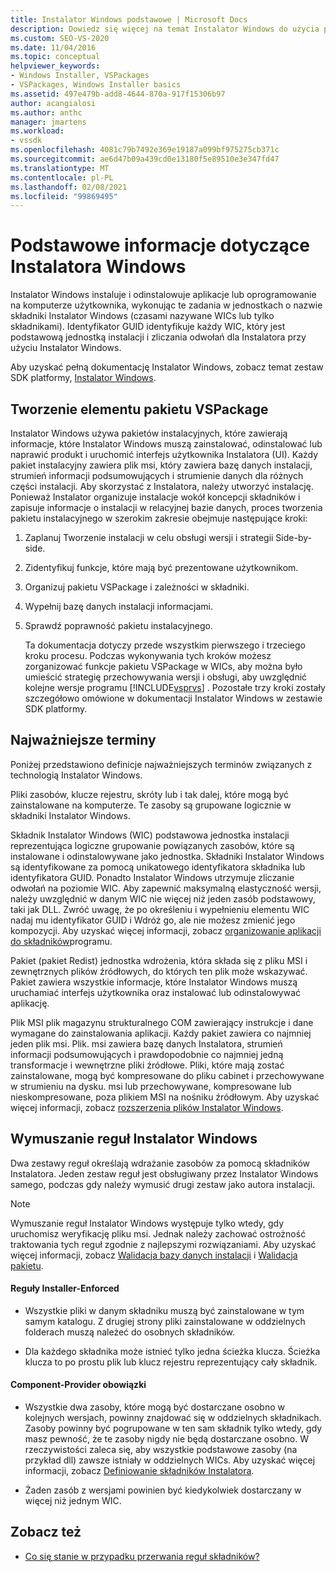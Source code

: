 ```yaml
---
title: Instalator Windows podstawowe | Microsoft Docs
description: Dowiedz się więcej na temat Instalator Windows do użycia podczas instalowania pakietu VSPackage, w tym organizowania funkcji pakietu VSPackage w składniki Instalator Windows.
ms.custom: SEO-VS-2020
ms.date: 11/04/2016
ms.topic: conceptual
helpviewer_keywords:
- Windows Installer, VSPackages
- VSPackages, Windows Installer basics
ms.assetid: 497e479b-add8-4644-870a-917f15306b97
author: acangialosi
ms.author: anthc
manager: jmartens
ms.workload:
- vssdk
ms.openlocfilehash: 4081c79b7492e369e19187a099bf975275cb371c
ms.sourcegitcommit: ae6d47b09a439cd0e13180f5e89510e3e347fd47
ms.translationtype: MT
ms.contentlocale: pl-PL
ms.lasthandoff: 02/08/2021
ms.locfileid: "99869495"
---
```

# <a name="windows-installer-basics"></a>Podstawowe informacje dotyczące Instalatora Windows
Instalator Windows instaluje i odinstalowuje aplikacje lub oprogramowanie na komputerze użytkownika, wykonując te zadania w jednostkach o nazwie składniki Instalator Windows (czasami nazywane WICs lub tylko składnikami). Identyfikator GUID identyfikuje każdy WIC, który jest podstawową jednostką instalacji i zliczania odwołań dla Instalatora przy użyciu Instalator Windows.

 Aby uzyskać pełną dokumentację Instalator Windows, zobacz temat zestaw SDK platformy, [Instalator Windows](/previous-versions/2kt85ked(v=vs.120)).

## <a name="authoring-a-vspackage"></a>Tworzenie elementu pakietu VSPackage
 Instalator Windows używa pakietów instalacyjnych, które zawierają informacje, które Instalator Windows muszą zainstalować, odinstalować lub naprawić produkt i uruchomić interfejs użytkownika Instalatora (UI). Każdy pakiet instalacyjny zawiera plik msi, który zawiera bazę danych instalacji, strumień informacji podsumowujących i strumienie danych dla różnych części instalacji. Aby skorzystać z Instalatora, należy utworzyć instalację. Ponieważ Instalator organizuje instalacje wokół koncepcji składników i zapisuje informacje o instalacji w relacyjnej bazie danych, proces tworzenia pakietu instalacyjnego w szerokim zakresie obejmuje następujące kroki:

1. Zaplanuj Tworzenie instalacji w celu obsługi wersji i strategii Side-by-side.

2. Zidentyfikuj funkcje, które mają być prezentowane użytkownikom.

3. Organizuj pakietu VSPackage i zależności w składniki.

4. Wypełnij bazę danych instalacji informacjami.

5. Sprawdź poprawność pakietu instalacyjnego.

   Ta dokumentacja dotyczy przede wszystkim pierwszego i trzeciego kroku procesu. Podczas wykonywania tych kroków możesz zorganizować funkcje pakietu VSPackage w WICs, aby można było umieścić strategię przechowywania wersji i obsługi, aby uwzględnić kolejne wersje programu [!INCLUDE[vsprvs](../../code-quality/includes/vsprvs_md.md)] . Pozostałe trzy kroki zostały szczegółowo omówione w dokumentacji Instalator Windows w zestawie SDK platformy.

## <a name="key-terms"></a>Najważniejsze terminy
 Poniżej przedstawiono definicje najważniejszych terminów związanych z technologią Instalator Windows.

 Pliki zasobów, klucze rejestru, skróty lub i tak dalej, które mogą być zainstalowane na komputerze. Te zasoby są grupowane logicznie w składniki Instalator Windows.

 Składnik Instalator Windows (WIC) podstawowa jednostka instalacji reprezentująca logiczne grupowanie powiązanych zasobów, które są instalowane i odinstalowywane jako jednostka. Składniki Instalator Windows są identyfikowane za pomocą unikatowego identyfikatora składnika lub identyfikatora GUID. Ponadto Instalator Windows utrzymuje zliczanie odwołań na poziomie WIC. Aby zapewnić maksymalną elastyczność wersji, należy uwzględnić w danym WIC nie więcej niż jeden zasób podstawowy, taki jak DLL. Zwróć uwagę, że po określeniu i wypełnieniu elementu WIC nadaj mu identyfikator GUID i Wdróż go, ale nie możesz zmienić jego kompozycji. Aby uzyskać więcej informacji, zobacz [organizowanie aplikacji do składników](/windows/desktop/Msi/organizing-applications-into-components)programu.

 Pakiet (pakiet Redist) jednostka wdrożenia, która składa się z pliku MSI i zewnętrznych plików źródłowych, do których ten plik może wskazywać. Pakiet zawiera wszystkie informacje, które Instalator Windows muszą uruchamiać interfejs użytkownika oraz instalować lub odinstalowywać aplikację.

 Plik MSI plik magazynu strukturalnego COM zawierający instrukcje i dane wymagane do zainstalowania aplikacji. Każdy pakiet zawiera co najmniej jeden plik msi. Plik. msi zawiera bazę danych Instalatora, strumień informacji podsumowujących i prawdopodobnie co najmniej jedną transformacje i wewnętrzne pliki źródłowe. Pliki, które mają zostać zainstalowane, mogą być kompresowane do pliku cabinet i przechowywane w strumieniu na dysku. msi lub przechowywane, kompresowane lub nieskompresowane, poza plikiem MSI na nośniku źródłowym. Aby uzyskać więcej informacji, zobacz [rozszerzenia plików Instalator Windows](/windows/desktop/Msi/windows-installer-file-extensions).

## <a name="windows-installer-rules-enforcement"></a>Wymuszanie reguł Instalator Windows
 Dwa zestawy reguł określają wdrażanie zasobów za pomocą składników Instalatora. Jeden zestaw reguł jest obsługiwany przez Instalator Windows samego, podczas gdy należy wymusić drugi zestaw jako autora instalacji.

> [!NOTE]
> Wymuszanie reguł Instalator Windows występuje tylko wtedy, gdy uruchomisz weryfikację pliku msi. Jednak należy zachować ostrożność traktowania tych reguł zgodnie z najlepszymi rozwiązaniami. Aby uzyskać więcej informacji, zobacz [Walidacja bazy danych instalacji](/windows/desktop/Msi/validating-an-installation-database) i [Walidacja pakietu](/windows/desktop/Msi/package-validation).

#### <a name="installer-enforced-rules"></a>Reguły Installer-Enforced

- Wszystkie pliki w danym składniku muszą być zainstalowane w tym samym katalogu. Z drugiej strony pliki zainstalowane w oddzielnych folderach muszą należeć do osobnych składników.

- Dla każdego składnika może istnieć tylko jedna ścieżka klucza. Ścieżka klucza to po prostu plik lub klucz rejestru reprezentujący cały składnik.

#### <a name="component-provider-responsibilities"></a>Component-Provider obowiązki

- Wszystkie dwa zasoby, które mogą być dostarczane osobno w kolejnych wersjach, powinny znajdować się w oddzielnych składnikach. Zasoby powinny być pogrupowane w ten sam składnik tylko wtedy, gdy masz pewność, że te zasoby nigdy nie będą dostarczane osobno. W rzeczywistości zaleca się, aby wszystkie podstawowe zasoby (na przykład dll) zawsze istniały w oddzielnych WICs. Aby uzyskać więcej informacji, zobacz [Definiowanie składników Instalatora](/windows/desktop/Msi/defining-installer-components).

- Żaden zasób z wersjami powinien być kiedykolwiek dostarczany w więcej niż jednym WIC.

## <a name="see-also"></a>Zobacz też
- [Co się stanie w przypadku przerwania reguł składników?](/windows/desktop/Msi/what-happens-if-the-component-rules-are-broken)
